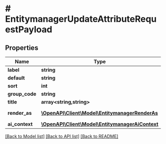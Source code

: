 # # EntitymanagerUpdateAttributeRequestPayload


## Properties 


Name | Type | Description | Notes
------------ | ------------- | ------------- | -------------
**label**| **string** |   | [optional]
**default**| **string** |   | [optional]
**sort**| **int** |   | [optional]
**group_code**| **string** |   | [optional]
**title**| **array<string,string>** |   | [optional]
**render_as**| [**\OpenAPI\Client\Model\EntitymanagerRenderAs**](EntitymanagerRenderAs.md) |  for more information please, see Model/EntitymanagerRenderAs.php  | [optional]
**ai_context**| [**\OpenAPI\Client\Model\EntitymanagerAiContext**](EntitymanagerAiContext.md) |   | [optional]


[[Back to Model list]](../../README.md#models) [[Back to API list]](../../README.md#endpoints) [[Back to README]](../../README.md)

